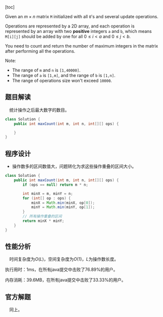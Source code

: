 [toc]

Given an $m \times n$ matrix `M` initialized with all `0`'s and several update operations.

Operations are represented by a 2D array, and each operation is represented by an array with two **positive** integers `a` and `b`, which means `M[i][j]` should be added by one for all $0 \le i < a$ and $0 \le j < b$.

You need to count and return the number of maximum integers in the matrix after performing all the operations.

Note:

* The range of `m` and `n` is `[1,40000]`.
* The range of `a` is `[1,m]`, and the range of `b` is `[1,n]`.
* The range of operations size won't exceed `10000`.



## 题目解读

&emsp;统计操作之后最大数字的数目。

```java
class Solution {
    public int maxCount(int m, int n, int[][] ops) {

    }
}
```

## 程序设计

* 操作数多的区间数值大，问题转化为求这些操作重叠的区间大小。

```java
class Solution {
    public int maxCount(int m, int n, int[][] ops) {
        if (ops == null) return m * n;

        int minX = m, minY = n;
        for (int[] op : ops) {
            minX = Math.min(minX, op[0]);
            minY = Math.min(minY, op[1]);
        }
        // 所有操作重叠的区间
        return minX * minY;
    }
}
```

## 性能分析

&emsp;时间复杂度为$O(L)$，空间复杂度为$O(1)$，$L$为操作数长度。

执行用时：1ms，在所有java提交中击败了76.89%的用户。

内存消耗：39.6MB，在所有java提交中击败了33.33%的用户。

## 官方解题

&emsp;同上。